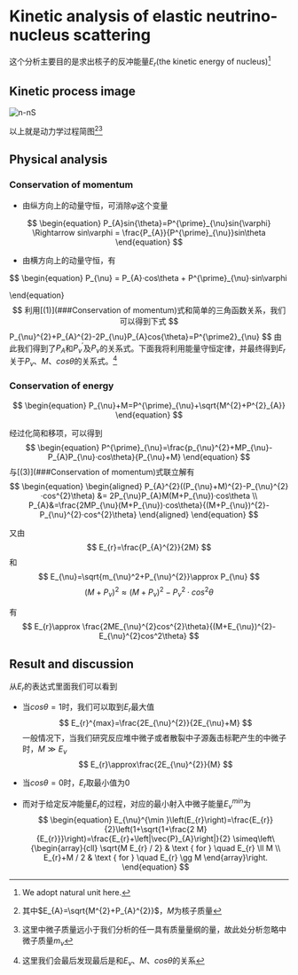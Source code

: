 # Kinetic analysis of elastic neutrino-nucleus scattering

这个分析主要目的是求出核子的反冲能量$E_{r}$(the kinetic energy of nucleus)[^1]

## Kinetic process image

![n-nS](https://user-images.githubusercontent.com/61552940/162331057-200e9fd4-0431-460b-8eb8-b7d2c309efc1.png)


以上就是动力学过程简图[^2][^3]

## Physical analysis

### Conservation of momentum

- 由纵方向上的动量守恒，可消除$\varphi$这个变量

$$
\begin{equation}
P_{A}sin{\theta}=P^{\prime}_{\nu}sin{\varphi} \Rightarrow sin\varphi = \frac{P_{A}}{P^{\prime}_{\nu}}sin\theta 
\end{equation}
$$

- 由横方向上的动量守恒，有

$$
\begin{equation}
P_{\nu} = P_{A}·cos\theta + P^{\prime}_{\nu}·sin\varphi 

\end{equation}
$$
利用[(1)](###Conservation of momentum)式和简单的三角函数关系，我们可以得到下式
$$
P_{\nu}^{2}+P_{A}^{2}-2P_{\nu}P_{A}cos{\theta}=P^{\prime2}_{\nu}
$$
由此我们得到了$P_{A}$和$P^{\prime}_{\nu}$及$P_{\nu}$的关系式。下面我将利用能量守恒定律，并最终得到$E_{r}$关于$P_{\nu}、M、cos\theta$的关系式。[^4]

### Conservation of energy

$$
\begin{equation}
P_{\nu}+M=P^{\prime}_{\nu}+\sqrt{M^{2}+P^{2}_{A}} 
\end{equation}
$$

经过化简和移项，可以得到
$$
\begin{equation}
P^{\prime}_{\nu}=\frac{p_{\nu}^{2}+MP_{\nu}-P_{A}P_{\nu}·cos\theta}{P_{\nu}+M} 
\end{equation}
$$
与[(3)](###Conservation of momentum)式联立解有
$$
\begin{equation}
\begin{aligned}
P_{A}^{2}((P_{\nu}+M)^{2}-P_{\nu}^{2}·cos^{2}\theta) &= 2P_{\nu}P_{A}M(M+P_{\nu})·cos\theta \\
P_{A}&=\frac{2MP_{\nu}(M+P_{\nu})·cos\theta}{(M+P_{\nu})^{2}-P_{\nu}^{2}·cos^{2}\theta} 
\end{aligned}
\end{equation}
$$

又由
$$
E_{r}=\frac{P_{A}^{2}}{2M}
$$
和
$$
E_{\nu}=\sqrt{m_{\nu}^2+P_{\nu}^{2}}\approx P_{\nu}
$$
$$
(M+P_{\nu})^{2}\approx(M+P_{\nu})^{2}-P_{\nu}^{2}·cos^{2}\theta
$$



有
$$
E_{r}\approx \frac{2ME_{\nu}^{2}cos^{2}\theta}{(M+E_{\nu})^{2}-E_{\nu}^{2}cos^2\theta}
$$


## Result and discussion

从$E_{r}$的表达式里面我们可以看到

- 当$cos\theta = 1$时，我们可以取到$E_{r}$最大值
  $$
  E_{r}^{max}=\frac{2E_{\nu}^{2}}{2E_{\nu}+M}
  $$
  一般情况下，当我们研究反应堆中微子或者散裂中子源轰击标靶产生的中微子时，$M\gg E_{\nu}$
  $$
  E_{r}\approx\frac{2E_{\nu}^{2}}{M}
  $$

- 当$cos\theta = 0$时，$E_{r}$取最小值为0

- 而对于给定反冲能量$E_{r}$的过程，对应的最小射入中微子能量$E_{\nu}^{min}$为
  $$
  \begin{equation}
  E_{\nu}^{\min }\left(E_{r}\right)=\frac{E_{r}}{2}\left(1+\sqrt{1+\frac{2 M}{E_{r}}}\right)=\frac{E_{r}+\left|\vec{P}_{A}\right|}{2} \simeq\left\{\begin{array}{cll}
  \sqrt{M E_{r} / 2} & \text { for } \quad E_{r} \ll M \\
  E_{r}+M / 2 & \text { for } \quad E_{r} \gg M
  \end{array}\right.
  \end{equation}
  $$


[^1]:We adopt natural unit here.
[^2]:其中$E_{A}=\sqrt{M^{2}+P_{A}^{2}}$​，$M$​为核子质量
[^3]:这里中微子质量远小于我们分析的任一具有质量量纲的量，故此处分析忽略中微子质量$m_{\nu}$​​
[^4]:这里我们会最后发现最后是和$E_{\nu}、M、cos\theta$的关系

